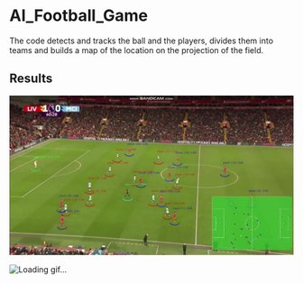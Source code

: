 # AI_Football_Game

The code detects and tracks the ball and the players, divides them into teams and builds a map of the location on the projection of the field.

## Results

![Output Frame](./results/output_frame.jpg)

<img src="./results/result.gif" alt="Loading gif..." title="Loading gif..." />
